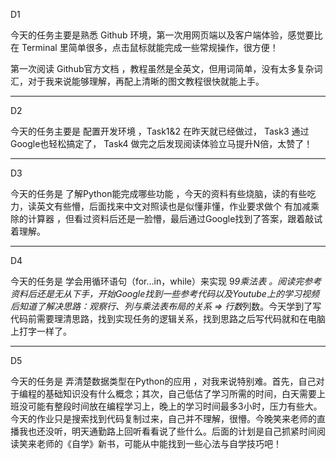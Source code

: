 D1

今天的任务主要是熟悉 Github 环境，第一次用网页端以及客户端体验，感觉要比在 Terminal 里简单很多，点击鼠标就能完成一些常规操作，很方便！

第一次阅读 Github官方文档 ，教程虽然是全英文，但用词简单，没有太多复杂词汇，对于我来说能够理解，再配上清晰的图文教程很快就能上手。

---

D2

今天的任务主要是 配置开发环境 ，Task1&2 在昨天就已经做过， Task3 通过Google也轻松搞定了， Task4 做完之后发现阅读体验立马提升N倍，太赞了！

---

D3

今天的任务是 了解Python能完成哪些功能 ，今天的资料有些烧脑，读的有些吃力，读英文有些懵，后面找来中文对照读也是似懂非懂，作业要求做个 有加减乘除的计算器 ，但看过资料后还是一脸懵，最后通过Google找到了答案，跟着敲试着理解。

---

D4

今天的任务是 学会用循环语句（for...in，while）来实现 9*9乘法表 。阅读完参考资料后还是无从下手，开始Google找到一些参考代码以及Youtube上的学习视频后知道了解决思路：观察行、列与乘法表布局的关系 => 行数*列数。今天学到了写代码前需要理清思路，找到实现任务的逻辑关系，找到思路之后写代码就和在电脑上打字一样了。

---

D5

今天的任务是 弄清楚数据类型在Python的应用 ，对我来说特别难。首先，自己对于编程的基础知识没有什么概念；其次，自己低估了学习所需的时间，白天需要上班没可能有整段时间放在编程学习上，晚上的学习时间最多3小时，压力有些大。今天的作业只是搜索找到代码复制过来，自己并不理解，很懵。今晚笑来老师的直播我也还没听，明天通勤路上回听看看说了些什么。后面的计划是自己抓紧时间阅读笑来老师的《自学》新书，可能从中能找到一些心法与自学技巧吧！
